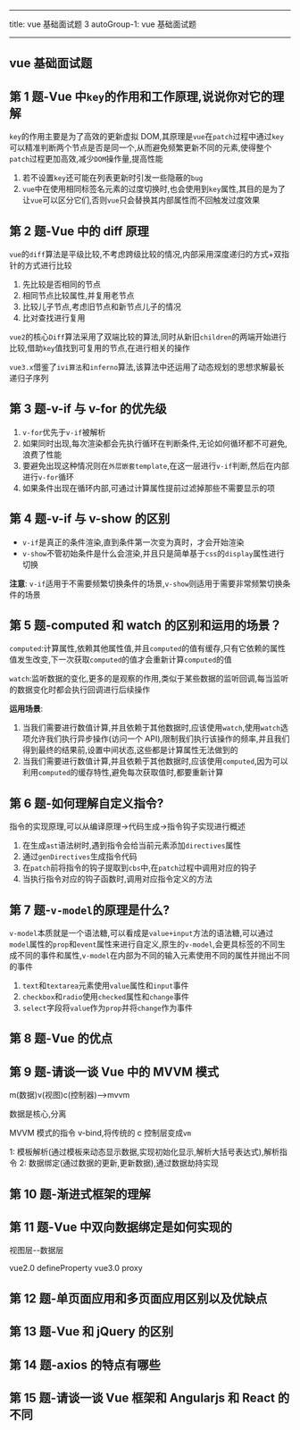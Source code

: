 <!--
 * @LineStart: -------------------------------------------
 * @Copyright: © 2020, itclanCoder. All rights reserved.
 * @LineEnd: ----------------------------------------------
 * @Product:
 * @Mode Name:
 * @Autor: vxPublic:itclanCoder
 * @Date: 2020-09-13 17:40:58
 * @Version: xxx.v1.0
 * @LastEditors: 川川
 * @LastEditTime: 2021-04-11 14:32:24
 * @Description:
-->

---

title: vue 基础面试题 3
autoGroup-1: vue 基础面试题

---

## vue 基础面试题

<TOC />

## 第 1 题-Vue 中`key`的作用和工作原理,说说你对它的理解

`key`的作用主要是为了高效的更新虚拟 DOM,其原理是`vue`在`patch`过程中通过`key`可以精准判断两个节点是否是同一个,从而避免频繁更新不同的元素,使得整个`patch`过程更加高效,减少`DOM`操作量,提高性能

1. 若不设置`key`还可能在列表更新时引发一些隐蔽的`bug`
2. `vue`中在使用相同标签名元素的过度切换时,也会使用到`key`属性,其目的是为了让`vue`可以区分它们,否则`vue`只会替换其内部属性而不回触发过度效果

## 第 2 题-Vue 中的 diff 原理

`vue`的`diff`算法是平级比较,不考虑跨级比较的情况,内部采用深度递归的方式+双指针的方式进行比较

1. 先比较是否相同的节点
2. 相同节点比较属性,并复用老节点
3. 比较儿子节点,考虑旧节点和新节点儿子的情况
4. 比对查找进行复用

`vue2`的核心`Diff`算法采用了双端比较的算法,同时从新旧`children`的两端开始进行比较,借助`key`值找到可复用的节点,在进行相关的操作

`vue3.x`借鉴了`ivi算法`和`inferno`算法,该算法中还运用了动态规划的思想求解最长递归子序列

## 第 3 题-v-if 与 v-for 的优先级

1. `v-for`优先于`v-if`被解析
2. 如果同时出现,每次渲染都会先执行循环在判断条件,无论如何循环都不可避免,浪费了性能
3. 要避免出现这种情况则在`外层嵌套template`,在这一层进行`v-if`判断,然后在内部进行`v-for`循环
4. 如果条件出现在循环内部,可通过计算属性提前过滤掉那些不需要显示的项

## 第 4 题-v-if 与 v-show 的区别

- `v-if`是真正的条件渲染,直到条件第一次变为真时，才会开始渲染
- `v-show`不管初始条件是什么会渲染,并且只是简单基于`css`的`display`属性进行切换

**注意**: `v-if`适用于不需要频繁切换条件的场景,`v-show`则适用于需要非常频繁切换条件的场景

## 第 5 题-computed 和 watch 的区别和运用的场景？

`computed`:计算属性,依赖其他属性值,并且`computed`的值有缓存,只有它依赖的属性值发生改变,下一次获取`computed`的值才会重新计算`computed`的值

`watch`:监听数据的变化,更多的是观察的作用,类似于某些数据的监听回调,每当监听的数据变化时都会执行回调进行后续操作

**运用场景**:

1. 当我们需要进行数值计算,并且依赖于其他数据时,应该使用`watch`,使用`watch`选项允许我们执行异步操作(访问一个 API),限制我们执行该操作的频率,并且我们得到最终的结果前,设置中间状态,这些都是计算属性无法做到的
2. 当我们需要进行数值计算,并且依赖于其他数据时,应该使用`computed`,因为可以利用`computed`的缓存特性,避免每次获取值时,都要重新计算

## 第 6 题-如何理解自定义指令?

指令的实现原理,可以从编译原理->代码生成->指令钩子实现进行概述

1. 在生成`ast`语法树时,遇到指令会给当前元素添加`directives`属性
2. 通过`genDirectives`生成指令代码
3. 在`patch`前将指令的钩子提取到`cbs`中,在`patch`过程中调用对应的钩子
4. 当执行指令对应的钩子函数时,调用对应指令定义的方法

## 第 7 题-`v-model`的原理是什么?

`v-model`本质就是一个语法糖,可以看成是`value+input`方法的语法糖,可以通过`model`属性的`prop`和`event`属性来进行自定义,原生的`v-model`,会更具标签的不同生成不同的事件和属性,`v-model`在内部为不同的输入元素使用不同的属性并抛出不同的事件

1. `text`和`textarea`元素使用`value`属性和`input`事件
2. `checkbox`和`radio`使用`checked`属性和`change`事件
3. `select`字段将`value`作为`prop`并将`change`作为事件

## 第 8 题-Vue 的优点

## 第 9 题-请谈一谈 Vue 中的 MVVM 模式

m(数据)v(视图)c(控制器)-->mvvm

数据是核心,分离

MVVM 模式的指令 v-bind,将传统的 c 控制层变成`vm`

1: 模板解析(通过模板来动态显示数据,实现初始化显示,解析大括号表达式),解析指令
2: 数据绑定(通过数据的更新,更新数据),通过数据劫持实现



## 第 10 题-渐进式框架的理解

## 第 11 题-Vue 中双向数据绑定是如何实现的

视图层--数据层

vue2.0 defineProperty
vue3.0 proxy

## 第 12 题-单页面应用和多页面应用区别以及优缺点

## 第 13 题-Vue 和 jQuery 的区别

## 第 14 题-axios 的特点有哪些

## 第 15 题-请谈一谈 Vue 框架和 Angularjs 和 React 的不同
